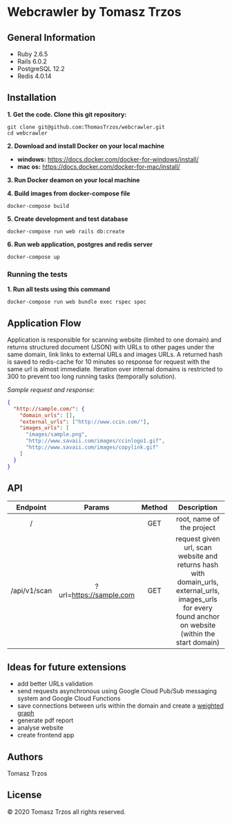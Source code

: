 # Webcrawler by Tomasz Trzos

## General Information

- Ruby 2.6.5
- Rails 6.0.2
- PostgreSQL 12.2
- Redis 4.0.14

## Installation

**1. Get the code. Clone this git repository:**

```
git clone git@github.com:ThomasTrzos/webcrawler.git
cd webcrawler
```

**2. Download and install Docker on your local machine**

- **windows:** https://docs.docker.com/docker-for-windows/install/
- **mac os:** https://docs.docker.com/docker-for-mac/install/

**3. Run Docker deamon on your local machine**

**4. Build images from docker-compose file**

```
docker-compose build
```

**5. Create development and test database**

```
docker-compose run web rails db:create
```

**6. Run web application, postgres and redis server**

```
docker-compose up
```

### Running the tests

**1. Run all tests using this command**

```
docker-compose run web bundle exec rspec spec
```

## Application Flow

Application is responsible for scanning website (limited to one domain) and returns structured document (JSON) with URLs to other pages under the same domain, link links to external URLs and images URLs. A returned hash is saved to redis-cache for 10 minutes so response for request with the same url is almost immediate. Iteration over internal domains is restricted to 300 to prevent too long running tasks (temporally solution).

_Sample request and response:_

```json
{
  "http://sample.com/": {
    "domain_urls": [],
    "external_urls": ["http://www.ccin.com/"],
    "images_urls": [
      "images/sample.png",
      "http://www.savaii.com/images/ccinlogo1.gif",
      "http://www.savaii.com/images/copylink.gif"
    ]
  }
}
```

## API

|   Endpoint   |         Params          | Method |                                                                        Description                                                                        |
| :----------: | :---------------------: | :----: | :-------------------------------------------------------------------------------------------------------------------------------------------------------: |
|      /       |                         |  GET   |                                                                 root, name of the project                                                                 |
| /api/v1/scan | ?url=https://sample.com |  GET   | request given url, scan website and returns hash with domain_urls, external_urls, images_urls for every found anchor on website (within the start domain) |

## Ideas for future extensions

- add better URLs validation
- send requests asynchronous using Google Cloud Pub/Sub messaging system and Google Cloud Functions
- save connections between urls within the domain and create a [weighted graph](https://mathworld.wolfram.com/WeightedGraph.html)
- generate pdf report
- analyse website
- create frontend app

## Authors

Tomasz Trzos

## License

© 2020 Tomasz Trzos all rights reserved.
